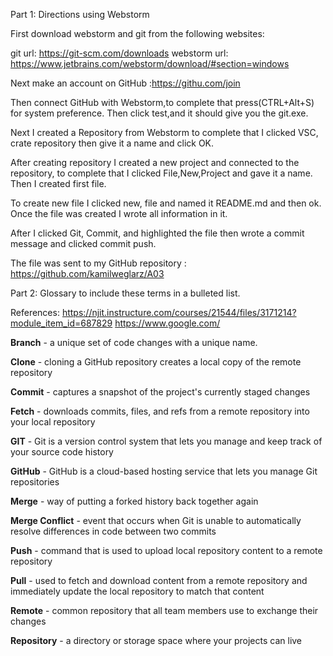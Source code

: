 Part 1: Directions using Webstorm

First download webstorm and git from the following websites:

git url: https://git-scm.com/downloads
webstorm url: https://www.jetbrains.com/webstorm/download/#section=windows

Next make an account on GitHub :https://githu.com/join

Then connect GitHub with Webstorm,to complete that press(CTRL+Alt+S) for system preference. Then click test,and it should give you the git.exe.

Next I created a Repository from Webstorm to complete that I clicked VSC, crate repository then give it a name and click OK.

After creating repository I created a new project and connected to the repository, to complete that I clicked File,New,Project and gave it a name. Then I created first file. 

To create new file I clicked new, file and named it README.md and then ok. Once the file was created I wrote all information in it. 

After I clicked Git, Commit, and highlighted the file then wrote a commit message and clicked commit push.

The file was sent to my GitHub repository : https://github.com/kamilweglarz/A03

Part 2: Glossary to include these terms in a bulleted list.

References:
https://njit.instructure.com/courses/21544/files/3171214?module_item_id=687829
https://www.google.com/


**Branch** -  a unique set of code changes with a unique name.

**Clone** - cloning a GitHub repository creates a local copy of the remote repository

**Commit** - captures a snapshot of the project's currently staged changes

**Fetch** - downloads commits, files, and refs from a remote repository into your local repository

**GIT** - Git is a version control system that lets you manage and keep track of your source code history

**GitHub** - GitHub is a cloud-based hosting service that lets you manage Git repositories

**Merge** - way of putting a forked history back together again

**Merge Conflict** - event that occurs when Git is unable to automatically resolve differences in code between two commits

**Push** - command that is used to upload local repository content to a remote repository

**Pull** - used to fetch and download content from a remote repository and immediately update the local repository to match that content

**Remote** - common repository that all team members use to exchange their changes

**Repository** - a directory or storage space where your projects can live